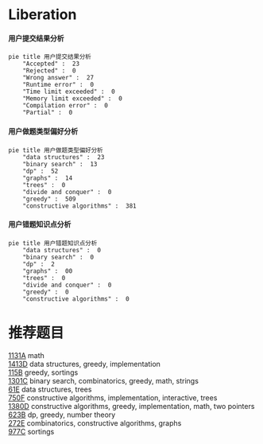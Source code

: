 # Liberation

<!-- tabs:start -->



#### **用户提交结果分析**

```mermaid
pie title 用户提交结果分析
    "Accepted" :  23
    "Rejected" :  0
    "Wrong answer" :  27
    "Runtime error" :  0
    "Time limit exceeded" :  0
    "Memory limit exceeded" :  0
    "Compilation error" :  0
    "Partial" :  0
```

#### **用户做题类型偏好分析**

```mermaid
pie title 用户做题类型偏好分析
    "data structures" :  23
    "binary search" :  13
    "dp" :  52
    "graphs" :  14
    "trees" :  0
    "divide and conquer" :  0
    "greedy" :  509
    "constructive algorithms" :  381
```
#### **用户错题知识点分析**

```mermaid
pie title 用户错题知识点分析
    "data structures" :  0
    "binary search" :  0
    "dp" :  2
    "graphs" :  00
    "trees" :  0
    "divide and conquer" :  0
    "greedy" :  0
    "constructive algorithms" :  0
```



<!-- tabs:end -->
# 推荐题目
[1131A](https://codeforces.com/contest/1131/problem/A)		math		  
[1413D](https://codeforces.com/contest/1413/problem/D)		data structures,
                        greedy,
                        implementation		  
[115B](https://codeforces.com/contest/115/problem/B)		greedy,
                        sortings		  
[1301C](https://codeforces.com/contest/1301/problem/C)		binary search,
                        combinatorics,
                        greedy,
                        math,
                        strings		  
[61E](https://codeforces.com/contest/61/problem/E)		data structures,
                        trees		  
[750F](https://codeforces.com/contest/750/problem/F)		constructive algorithms,
                        implementation,
                        interactive,
                        trees		  
[1380D](https://codeforces.com/contest/1380/problem/D)		constructive algorithms,
                        greedy,
                        implementation,
                        math,
                        two pointers		  
[623B](https://codeforces.com/contest/623/problem/B)		dp,
                        greedy,
                        number theory		  
[272E](https://codeforces.com/contest/272/problem/E)		combinatorics,
                        constructive algorithms,
                        graphs		  
[977C](https://codeforces.com/contest/977/problem/C)		sortings		  
